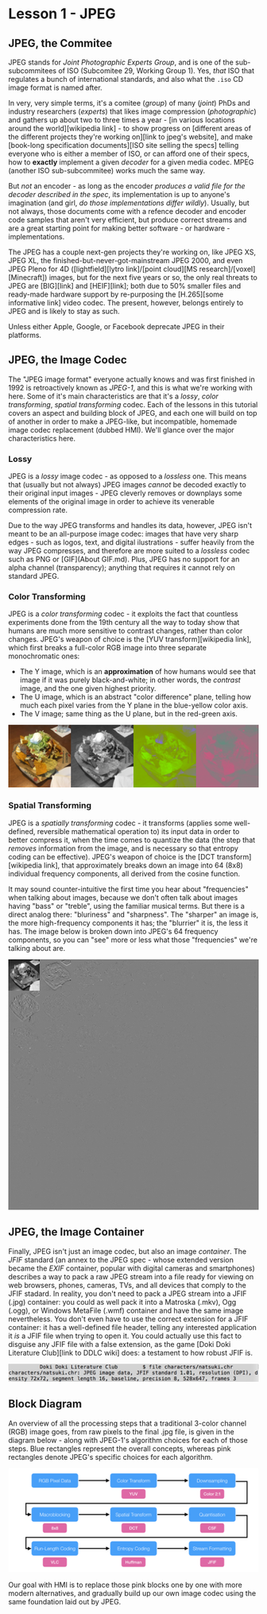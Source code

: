 # Lesson 1 - JPEG

## JPEG, the Commitee

JPEG stands for *Joint Photographic Experts Group*, and is one of the sub-subcommitees of ISO (Subcomitee 29, Working Group 1). Yes, *that* ISO that regulates a bunch of international standards, and also what the `.iso` CD image format is named after.

In very, very simple terms, it's a comitee (*group*) of many (*joint*) PhDs and industry researchers (*experts*) that likes image compression (*photographic*) and gathers up about two to three times a year - [in various locations around the world][wikipedia link] - to show progress on [different areas of the different projects they're working on][link to jpeg's website], and make [book-long specification documents][ISO site selling the specs] telling everyone who is either a member of ISO, or can afford one of their specs, how to **exactly** implement a given *decoder* for a given media codec. MPEG (another ISO sub-subcommitee) works much the same way.

But *not* an encoder - as long as the encoder *produces a valid file for the decoder described in the spec*, its implementation is up to anyone's imagination (and girl, *do those implementations differ wildly*). Usually, but not always, those documents come with a refence decoder and encoder code samples that aren't very efficient, but produce correct streams and are a great starting point for making better software - or hardware - implementations.

The JPEG has a couple next-gen projects they're working on, like JPEG XS, JPEG XL, the finished-but-never-got-mainstream JPEG 2000, and even JPEG Pleno for 4D ([lightfield][lytro link]/[point cloud][MS research]/[voxel][Minecraft]) images, but for the next five years or so, the only real threats to JPEG are [BIG][link] and [HEIF][link]; both due to 50% smaller files and ready-made hardware support by re-purposing the [H.265][some informative link] video codec. The present, however, belongs entirely to JPEG and is likely to stay as such.

Unless either Apple, Google, or Facebook deprecate JPEG in their platforms.

## JPEG, the Image Codec

The "JPEG image format" everyone actually knows and was first finished in 1992 is retroactively known as *JPEG-1*, and this is what we're working with here. Some of it's main characteristics are that it's a *lossy*, *color transforming*, *spatial transforming* codec. Each of the lessons in this tutorial covers an aspect and building block of JPEG, and each one will build on top of another in order to make a JPEG-like, but incompatible, homemade image codec replacement (dubbed HMI). We'll glance over the major characteristics here.

### Lossy

JPEG is a *lossy* image codec - as opposed to a *lossless* one. This means that (usually but not always) JPEG images *cannot* be decoded exactly to their original input images - JPEG cleverly removes or downplays some elements of the original image in order to achieve its venerable compression rate.

Due to the way JPEG transforms and handles its data, however, JPEG isn't meant to be an all-purpose image codec: images that have very sharp edges - such as logos, text, and digital ilustrations - suffer heavily from the way JPEG compresses, and therefore are more suited to a *lossless* codec such as PNG or [GIF](About GIF.md). Plus, JPEG has no support for an alpha channel (transparency); anything that requires it cannot rely on standard JPEG.

### Color Transforming

JPEG is a *color transforming* codec - it exploits the fact that countless experiments done from the 19th century all the way to today show that humans are much more sensitive to contrast changes, rather than color changes. JPEG's weapon of choice is the [YUV transform][wikipedia link], which first breaks a full-color RGB image into three separate monochromatic ones:

* The Y image, which is an **approximation** of how humans would see that image if it was purely black-and-white; in other words, the *contrast* image, and the one given highest priority.
* The U image, which is an abstract "color difference" plane, telling how much each pixel varies from the Y plane in the blue-yellow color axis.
* The V image; same thing as the U plane, but in the red-green axis.

![Example image with YUV separation](NachosYUV.png)

### Spatial Transforming

JPEG is a *spatially transforming* codec - it transforms (applies some well-defined, reversible mathematical operation to) its input data in order to better compress it, when the time comes to quantize the data (the step that *removes* information from the image, and is necessary so that entropy coding can be effective). JPEG's weapon of choice is the [DCT transform][wikipedia link], that approximately breaks down an image into 64 (8x8) individual frequency components, all derived from the cosine function.

It may sound counter-intuitive the first time you hear about "frequencies" when talking about images, because we don't often talk about images having "bass" or "treble", using the familiar musical terms. But there is a direct analog there: "bluriness" and "sharpness". The "sharper" an image is, the more high-frequency components it has; the "blurrier" it is, the less it has. The image below is broken down into JPEG's 64 frequency components, so you can "see" more or less what those "frequencies" we're talking about are.

![Example image with DCT separation](NachosDCT.png)

## JPEG, the Image Container

Finally, JPEG isn't just an image codec, but also an image *container*. The *JFIF* standard (an annex to the JPEG spec - whose extended version became the *EXIF* container, popular with digital cameras and smartphones) describes a way to pack a raw JPEG stream into a file ready for viewing on web browsers, phones, cameras, TVs, and all devices that comply to the JFIF stadard. In reality, you don't need to pack a JPEG stream into a JFIF (.jpg) container: you could as well pack it into a Matroska (.mkv), Ogg (.ogg), or Windows MetaFile (.wmf) container and have the same image nevertheless. You don't even have to use the correct extension for a JFIF container: it has a well-defined file header, telling any interested application it *is* a JFIF file when trying to open it. You could actually use this fact to disguise any JFIF file with a false extension, as the game [Doki Doki Literature Club][link to DDLC wiki] does: a testament to how robust JFIF is.

![Image showing the Unix "file" command revealing that Natsuki's character file is in fact a JPEG image](NatsukiFile.png)

## Block Diagram

An overview of all the processing steps that a traditional 3-color channel (RGB) image goes, from raw pixels to the final .jpg file, is given in the diagram below - along with JPEG-1's algorithm choices for each of those steps. Blue rectangles represent the overall concepts, whereas pink rectangles denote JPEG's specific choices for each algorithm.

![Block Diagram detailing all of JPEG-1's processing steps, from pixels to .jpg file](BlockDiagram.png)

Our goal with HMI is to replace those pink blocks one by one with more modern alternatives, and gradually build up our own image codec using the same foundation laid out by JPEG.